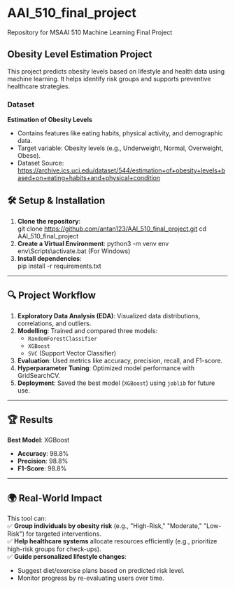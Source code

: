 # AAI_510_final_project
Repository for MSAAI 510 Machine Learning Final Project

## Obesity Level Estimation Project  

This project predicts obesity levels based on lifestyle and health data using machine learning. It helps identify risk groups and supports preventive healthcare strategies.

### **Dataset**  
**Estimation of Obesity Levels**  
- Contains features like eating habits, physical activity, and demographic data.  
- Target variable: Obesity levels (e.g., Underweight, Normal, Overweight, Obese).  
- Dataset Source: https://archive.ics.uci.edu/dataset/544/estimation+of+obesity+levels+based+on+eating+habits+and+physical+condition

## 🛠️ **Setup & Installation**  
1. **Clone the repository**:  
   git clone https://github.com/antan123/AAI_510_final_project.git
   cd AAI_510_final_project
2. **Create a Virtual Environment**:
   python3 -m venv env
   env\Scripts\activate.bat (For Windows)
3. **Install dependencies**:  
   pip install -r requirements.txt 

---

## 🔍 **Project Workflow**  
1. **Exploratory Data Analysis (EDA)**: Visualized data distributions, correlations, and outliers.  
2. **Modelling**: Trained and compared three models:  
   - `RandomForestClassifier`  
   - `XGBoost`  
   - `SVC` (Support Vector Classifier)  
3. **Evaluation**: Used metrics like accuracy, precision, recall, and F1-score.  
4. **Hyperparameter Tuning**: Optimized model performance with GridSearchCV.  
5. **Deployment**: Saved the best model (`XGBoost`) using `joblib` for future use.  

---

## 🏆 **Results**  
**Best Model**: XGBoost  
- **Accuracy**: 98.8%  
- **Precision**: 98.8%  
- **F1-Score**: 98.8%  

---

## 🌍 **Real-World Impact**  
This tool can:  
✅ **Group individuals by obesity risk** (e.g., "High-Risk," "Moderate," "Low-Risk") for targeted interventions.  
✅ **Help healthcare systems** allocate resources efficiently (e.g., prioritize high-risk groups for check-ups).  
✅ **Guide personalized lifestyle changes**:  
   - Suggest diet/exercise plans based on predicted risk level.  
   - Monitor progress by re-evaluating users over time.  

